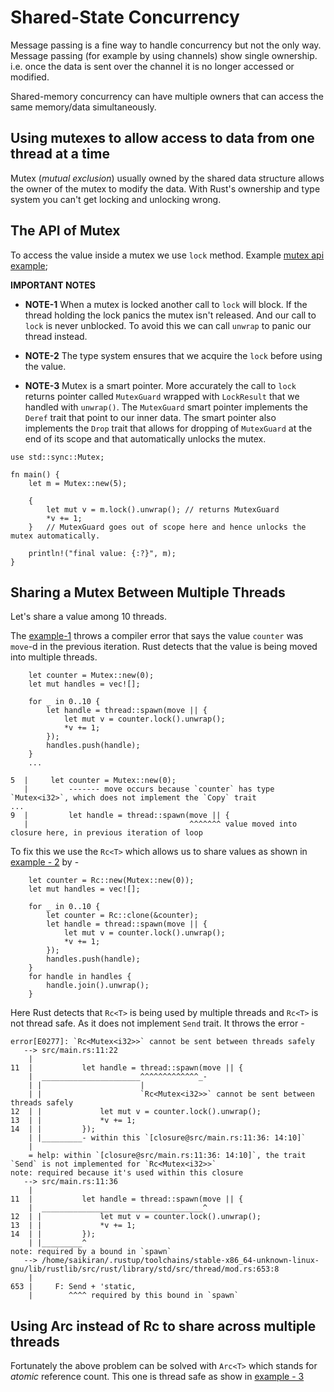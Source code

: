 # Shared-State Concurrency

Message passing is a fine way to handle concurrency but not the only way. Message passing (for example by using channels) show single ownership. i.e. once the data is sent over the channel it is no longer accessed or modified.

Shared-memory concurrency can have multiple owners that can access the same memory/data simultaneously.

## Using mutexes to allow access to data from one thread at a time

Mutex (_mutual exclusion_) usually owned by the shared data structure allows the owner of the mutex to modify the data. With Rust's ownership and type system you can't get locking and unlocking wrong.

## The API of Mutex<T>

To access the value inside a mutex we use `lock` method. Example [mutex api example](./mutex_api_basics/src/main.rs); 

**IMPORTANT NOTES**

- **NOTE-1** When a mutex is locked another call to `lock` will block. If the thread holding the lock panics the mutex isn't released. And our call to `lock` is never unblocked. To avoid this we can call `unwrap` to panic our thread instead.

- **NOTE-2** The type system ensures that we acquire the `lock` before using the value.

- **NOTE-3** Mutex<T> is a smart pointer. More accurately the call to `lock` returns pointer called `MutexGuard` wrapped with `LockResult` that we handled with `unwrap()`. The `MutexGuard` smart pointer implements the `Deref` trait that point to our inner data. The smart pointer also implements the `Drop` trait that allows for dropping of `MutexGuard` at the end of its scope and that automatically unlocks the mutex.

```
use std::sync::Mutex;

fn main() {
    let m = Mutex::new(5);

    {
        let mut v = m.lock().unwrap(); // returns MutexGuard
        *v += 1;
    }   // MutexGuard goes out of scope here and hence unlocks the mutex automatically.

    println!("final value: {:?}", m);
}
```

## Sharing a Mutex<T> Between Multiple Threads

Let's share a value among 10 threads.

The [example-1](./mutex_shared_across_multiple_threads_1/src/main.rs) throws a compiler error that says the value `counter` was `move`-d in the previous iteration. Rust detects that the value is being moved into multiple threads.

```
    let counter = Mutex::new(0);
    let mut handles = vec![];

    for _ in 0..10 {
        let handle = thread::spawn(move || {
            let mut v = counter.lock().unwrap();
            *v += 1;
        });
        handles.push(handle);
    }
    ...
```

```
5  |     let counter = Mutex::new(0);
   |         ------- move occurs because `counter` has type `Mutex<i32>`, which does not implement the `Copy` trait
...
9  |         let handle = thread::spawn(move || {
   |                                    ^^^^^^^ value moved into closure here, in previous iteration of loop

```

To fix this we use the `Rc<T>` which allows us to share values as shown in [example - 2](./mutex_shared_across_multiple_threads_2/src/main.rs) by -

```
    let counter = Rc::new(Mutex::new(0));
    let mut handles = vec![];

    for _ in 0..10 {
        let counter = Rc::clone(&counter);
        let handle = thread::spawn(move || {
            let mut v = counter.lock().unwrap();
            *v += 1;
        });
        handles.push(handle);
    }
    for handle in handles {
        handle.join().unwrap();
    }
```

Here Rust detects that `Rc<T>` is being used by multiple threads and `Rc<T>` is not thread safe. As it does not implement `Send` trait. It throws the error -

```
error[E0277]: `Rc<Mutex<i32>>` cannot be sent between threads safely
   --> src/main.rs:11:22
    |
11  |           let handle = thread::spawn(move || {
    |  ______________________^^^^^^^^^^^^^_-
    | |                      |
    | |                      `Rc<Mutex<i32>>` cannot be sent between threads safely
12  | |             let mut v = counter.lock().unwrap();
13  | |             *v += 1;
14  | |         });
    | |_________- within this `[closure@src/main.rs:11:36: 14:10]`
    |
    = help: within `[closure@src/main.rs:11:36: 14:10]`, the trait `Send` is not implemented for `Rc<Mutex<i32>>`
note: required because it's used within this closure
   --> src/main.rs:11:36
    |
11  |           let handle = thread::spawn(move || {
    |  ____________________________________^
12  | |             let mut v = counter.lock().unwrap();
13  | |             *v += 1;
14  | |         });
    | |_________^
note: required by a bound in `spawn`
   --> /home/saikiran/.rustup/toolchains/stable-x86_64-unknown-linux-gnu/lib/rustlib/src/rust/library/std/src/thread/mod.rs:653:8
    |
653 |     F: Send + 'static,
    |        ^^^^ required by this bound in `spawn`

```

## Using Arc<T> instead of Rc<T> to share across multiple threads

Fortunately the above problem can be solved with `Arc<T>` which stands for _atomic_ reference count. This one is thread safe as show in [example - 3](./mutex_shared_across_multiple_threads_3/src/main.rs)
